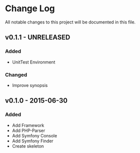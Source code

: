 # Change Log
All notable changes to this project will be documented in this file.

## v0.1.1 - UNRELEASED
### Added
- UnitTest Environment

### Changed
- Improve synopsis

## v0.1.0 - 2015-06-30
### Added
- Add Framework
- Add PHP-Parser
- Add Symfony Console
- Add Symfony Finder
- Create skeleton
